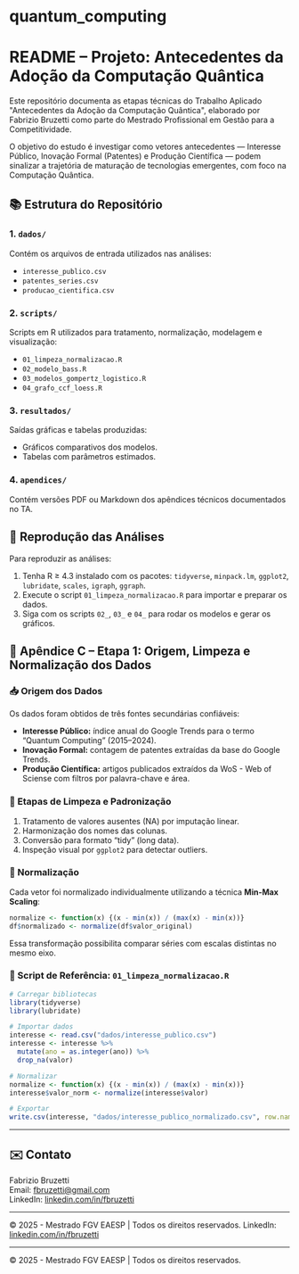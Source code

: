 # quantum_computing

# README – Projeto: Antecedentes da Adoção da Computação Quântica

Este repositório documenta as etapas técnicas do Trabalho Aplicado "Antecedentes da Adoção da Computação Quântica", elaborado por Fabrizio Bruzetti como parte do Mestrado Profissional em Gestão para a Competitividade. 

O objetivo do estudo é investigar como vetores antecedentes — Interesse Público, Inovação Formal (Patentes) e Produção Científica — podem sinalizar a trajetória de maturação de tecnologias emergentes, com foco na Computação Quântica.

## 📚 Estrutura do Repositório

### 1. `dados/`
Contém os arquivos de entrada utilizados nas análises:
- `interesse_publico.csv`
- `patentes_series.csv`
- `producao_cientifica.csv`

### 2. `scripts/`
Scripts em R utilizados para tratamento, normalização, modelagem e visualização:
- `01_limpeza_normalizacao.R`
- `02_modelo_bass.R`
- `03_modelos_gompertz_logistico.R`
- `04_grafo_ccf_loess.R`

### 3. `resultados/`
Saídas gráficas e tabelas produzidas:
- Gráficos comparativos dos modelos.
- Tabelas com parâmetros estimados.

### 4. `apendices/`
Contém versões PDF ou Markdown dos apêndices técnicos documentados no TA.

## 🔧 Reprodução das Análises
Para reproduzir as análises:
1. Tenha R ≥ 4.3 instalado com os pacotes: `tidyverse`, `minpack.lm`, `ggplot2`, `lubridate`, `scales`, `igraph`, `ggraph`.
2. Execute o script `01_limpeza_normalizacao.R` para importar e preparar os dados.
3. Siga com os scripts `02_`, `03_` e `04_` para rodar os modelos e gerar os gráficos.

## 🔹 Apêndice C – Etapa 1: Origem, Limpeza e Normalização dos Dados

### 📥 Origem dos Dados
Os dados foram obtidos de três fontes secundárias confiáveis:

- **Interesse Público:** índice anual do Google Trends para o termo “Quantum Computing” (2015–2024).
- **Inovação Formal:** contagem de patentes extraídas da base do Google Trends.
- **Produção Científica:** artigos publicados extraídos da WoS - Web of Sciense com filtros por palavra-chave e área.

### 🧹 Etapas de Limpeza e Padronização
1. Tratamento de valores ausentes (NA) por imputação linear.
2. Harmonização dos nomes das colunas.
3. Conversão para formato “tidy” (long data).
4. Inspeção visual por `ggplot2` para detectar outliers.

### 📏 Normalização

Cada vetor foi normalizado individualmente utilizando a técnica **Min-Max Scaling**:
```r
normalize <- function(x) {(x - min(x)) / (max(x) - min(x))}
df$normalizado <- normalize(df$valor_original)
```

Essa transformação possibilita comparar séries com escalas distintas no mesmo eixo.

### 📄 Script de Referência: `01_limpeza_normalizacao.R`

```r
# Carregar bibliotecas
library(tidyverse)
library(lubridate)

# Importar dados
interesse <- read.csv("dados/interesse_publico.csv")
interesse <- interesse %>%
  mutate(ano = as.integer(ano)) %>%
  drop_na(valor)

# Normalizar
normalize <- function(x) {(x - min(x)) / (max(x) - min(x))}
interesse$valor_norm <- normalize(interesse$valor)

# Exportar
write.csv(interesse, "dados/interesse_publico_normalizado.csv", row.names = FALSE)
```

---

## ✉️ Contato
Fabrizio Bruzetti  
Email: fbruzetti@gmail.com  
LinkedIn: [linkedin.com/in/fbruzetti](https://linkedin.com/in/fbruzetti)

---
© 2025 - Mestrado FGV EAESP | Todos os direitos reservados.
LinkedIn: [linkedin.com/in/fbruzetti](https://linkedin.com/in/fbruzetti)

---
© 2025 - Mestrado FGV EAESP | Todos os direitos reservados.

